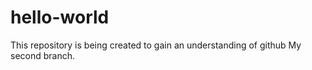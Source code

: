# hello-world
This repository is being created to gain an understanding of github
My second branch. 
